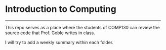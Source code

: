 # Introduction to Computing
---
This repo serves as a place where the 
students of COMP130 can review the 
source code that Prof. Goble writes in class.

I will try to add a weekly summary within each folder.
